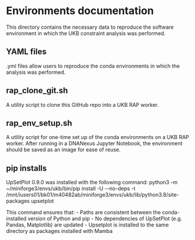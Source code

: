 # Environments documentation
This directory contains the necessary data to reproduce the software environment in which the UKB constraint analysis was performed. 

## YAML files
.yml files allow users to reproduce the conda environments in which the analysis was performed.

## rap_clone_git.sh
A utility script to clone this GitHub repo into a UKB RAP worker.

## rap_env_setup.sh
A utility script for one-time set up of the conda environments on a UKB RAP worker. After running in a DNANexus Jupyter Notebook, the environment should be saved as an image for ease of reuse.

## pip installs
UpSetPlot 0.9.0 was installed with the following command:
    python3 -m ~/miniforge3/envs/ukb/bin/pip install -U --no-deps -t /mnt/iusers01/bk01/m40482ab/miniforge3/envs/ukb/lib/python3.8/site-packages upsetplot

This command ensures that:
    - Paths are consistent between the conda-installed version of Python and pip
    - No dependencies of UpSetPlot (e.g. Pandas, Matplotlib) are updated
    - Upsetplot is installed to the same directory as packages installed with Mamba